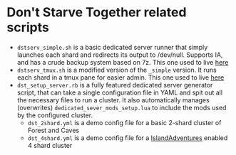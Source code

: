 # Don't Starve Together related scripts

- `dstserv_simple.sh` is a basic dedicated server runner that simply launches each shard and redirects its output to /dev/null. Supports IA, and has a crude backup system based on 7z. This one used to live [here](https://gist.github.com/rtk0c/2adfe8c000fabdb30b7f40d7ddaf5795)
- `dstserv_tmux.sh` is a modified version of the `_simple` version. It runs each shard in a tmux pane for easier admin. This one used to live [here](https://gist.github.com/rtk0c/f6ac0913e0b555da149e0ea5bbc5e409)
- `dst_setup_server.rb` is a fully featured dedicated server generator script, that can take a single configuration file in YAML and spit out all the necessary files to run a cluster. It also automatically manages (overwrites) `dedicated_sever_mods_setup.lua` to include the mods used by the configured cluster.
  - `dst_2shard.yml` is a demo config file for a basic 2-shard cluster of Forest and Caves
  - `dst_4shard.yml` is a demo config file for a [IslandAdventures](https://steamcommunity.com/sharedfiles/filedetails/?id=1467214795) enabled 4 shard cluster
